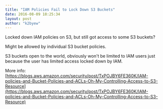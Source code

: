 ```yaml
---
title: "IAM Policies Fail to Lock Down S3 Buckets"
date: 2016-08-09 18:25:34
layout: post
author: "k2byew"
---
```

Locked down IAM policies on S3, but still got access to some S3 buckets?

Might be allowed by individual S3 bucket policies.

S3 buckets open to the world, obviously won't be limited to IAM users just because the user has limited access locked down by IAM.

More info: [https://blogs.aws.amazon.com/security/post/TxPOJBY6FE360K/IAM-policies-and-Bucket-Policies-and-ACLs-Oh-My-Controlling-Access-to-S3-Resource](https://blogs.aws.amazon.com/security/post/TxPOJBY6FE360K/IAM-policies-and-Bucket-Policies-and-ACLs-Oh-My-Controlling-Access-to-S3-Resource)
